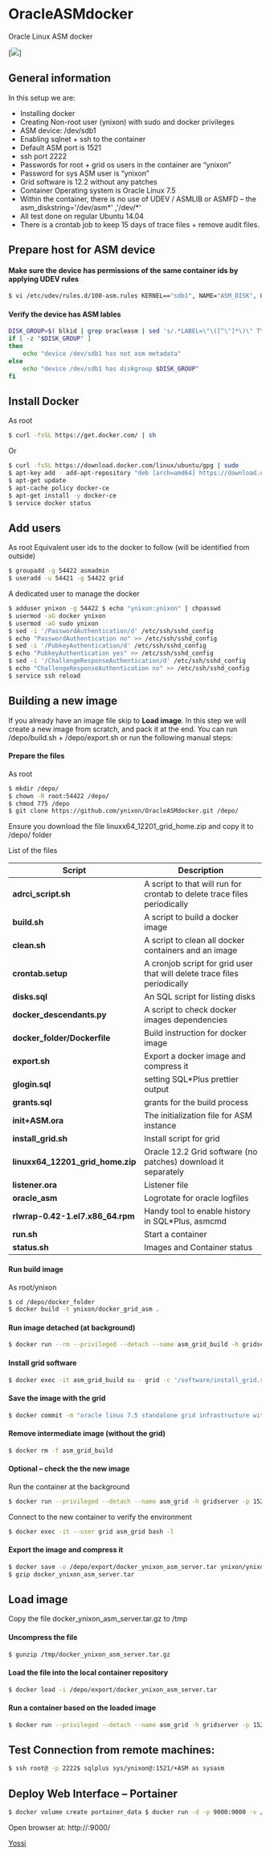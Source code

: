 # OracleASMdocker
Oracle Linux ASM docker

[![](https://1.bp.blogspot.com/-A_7v97I-hpk/W-WBFEI-fUI/AAAAAAAF7cw/td69KmT0lgITIpwAwtHhocdS_dBuZX0kgCLcBGAs/s320/EGH_NodeDocker_1000.png)]

General information
-------------------

In this setup we are:

*   Installing docker
*   Creating Non-root user (ynixon) with sudo and docker privileges
*   ASM device: /dev/sdb1
*   Enabling sqlnet + ssh to the container
*   Default ASM port is 1521
*   ssh port 2222
*   Passwords for root + grid os users in the container are “ynixon”
*   Password for sys ASM user is “ynixon”
*   Grid software is 12.2 without any patches
*   Container Operating system is Oracle Linux 7.5
*   Within the container, there is no use of UDEV / ASMLIB or ASMFD – the asm_diskstring='/dev/asm\*' ,'/dev/\*'
*   All test done on regular Ubuntu 14.04
*   There is a crontab job to keep 15 days of trace files + remove audit files.

Prepare host for ASM device
---------------------------

#### Make sure the device has permissions of the same container ids by applying UDEV rules

```bash
$ vi /etc/udev/rules.d/100-asm.rules KERNEL=="sdb1", NAME="ASM_DISK", OWNER="54421", GROUP="54421", MODE="0660" udevadm trigger --sysname-match=sdb1 --verbose
```

#### Verify the device has ASM lables

```bash
DISK_GROUP=$( blkid | grep oracleasm | sed 's/.*LABEL=\"\([^\"]*\)\" TYPE=\"oracleasm\"/\1/')
if [ -z "$DISK_GROUP" ]
then
    echo "device /dev/sdb1 has not asm metadata"
else
    echo "device /dev/sdb1 has diskgroup $DISK_GROUP"
fi
```

Install Docker
--------------

As root

```bash
$ curl -fsSL https://get.docker.com/ | sh
```

Or

```bash
$ curl -fsSL https://download.docker.com/linux/ubuntu/gpg | sudo
$ apt-key add - add-apt-repository "deb [arch=amd64] https://download.docker.com/linux/ubuntu $(lsb_release -cs) stable"
$ apt-get update
$ apt-cache policy docker-ce
$ apt-get install -y docker-ce
$ service docker status
```

Add users
---------

As root Equivalent user ids to the docker to follow (will be identified from outside)

```bash
$ groupadd -g 54422 asmadmin
$ useradd -u 54421 -g 54422 grid
```

A dedicated user to manage the docker

```bash
$ adduser ynixon -g 54422 $ echo "ynixon:ynixon" | chpasswd 
$ usermod -aG docker ynixon 
$ usermod -aG sudo ynixon 
$ sed -i '/PasswordAuthentication/d' /etc/ssh/sshd_config
$ echo "PasswordAuthentication no" >> /etc/ssh/sshd_config
$ sed -i '/PubkeyAuthentication/d' /etc/ssh/sshd_config
$ echo "PubkeyAuthentication yes" >> /etc/ssh/sshd_config
$ sed -i '/ChallengeResponseAuthentication/d' /etc/ssh/sshd_config
$ echo "ChallengeResponseAuthentication no" >> /etc/ssh/sshd_config 
$ service ssh reload
```

Building a new image
--------------------

If you already have an image file skip to **Load image**. In this step we will create a new image from scratch, and pack it at the end. You can run /depo/build.sh + /depo/export.sh or run the following manual steps:

#### Prepare the files

As root

```bash
$ mkdir /depo/
$ chown -R root:54422 /depo/
$ chmod 775 /depo
$ git clone https://github.com/ynixon/OracleASMdocker.git /depo/
```

Ensure you download the file linuxx64_12201_grid_home.zip and copy it to /depo/ folder

List of the files

| **Script** | **Description** |
| -----------|-----------------|
|**adrci_script.sh**| A script to that will run for crontab to delete trace files periodically|
| **build.sh**| A script to build a docker image |
| **clean.sh**| A script to clean all docker containers and an image |
| **crontab.setup**| A cronjob script for grid user that will delete trace files periodically |
| **disks.sql**| An SQL script for listing disks |
| **docker_descendants.py** | A script to check docker images dependencies |
| **docker_folder/Dockerfile**|Build instruction for docker image|
|**export.sh**|Export a docker image and compress it|
|**glogin.sql**|setting SQL*Plus prettier output|
|**grants.sql**|grants for the build process|
|**init+ASM.ora**|The initialization file for ASM instance|
|**install_grid.sh**|Install script for grid|
|**linuxx64_12201_grid_home.zip**|Oracle 12.2 Grid software (no patches) download it separately|
|**listener.ora**|Listener file|
|**oracle_asm**|Logrotate for oracle logfiles|
|**rlwrap-0.42-1.el7.x86_64.rpm**|Handy tool to enable history in SQL*Plus, asmcmd|
|**run.sh**|Start a container|
|**status.sh**|Images and Container status|

#### Run build image

As root/ynixon

```bash
$ cd /depo/docker_folder
$ docker build -t ynixon/docker_grid_asm .
```

#### Run image detached (at background)

```bash
$ docker run --rm --privileged --detach --name asm_grid_build -h gridserver -p 1521:1521 -p 2222:22 --shm-size 2048m -e TZ=UTC \-v /sys/fs/cgroup:/sys/fs/cgroup:ro --volume /depo:/software --volume /boot:/boot --device=/dev/sdb1 ynixon/docker_grid_asm
```

#### Install grid software

```bash
$ docker exec -it asm_grid_build su - grid -c '/software/install_grid.sh'
```

#### Save the image with the grid

```bash
$ docker commit -m "oracle linux 7.5 standalone grid infrastructure with ASM" -a "Yossi Nixon" \`docker ps -lq\` ynixon/ynixon_asm_server
```

#### Remove intermediate image (without the grid)

```bash
$ docker rm -f asm_grid_build
```

#### Optional – check the the new image

Run the container at the background

```bash
$ docker run --privileged --detach --name asm_grid -h gridserver -p 1521:1521 -p 2222:22 --shm-size 2048m -e TZ=UTC -v /sys/fs/cgroup:/sys/fs/cgroup:ro --volume /depo:/software --volume /boot:/boot --device=/dev/sdb1 --restart always ynixon/ynixon_asm_server
```

Connect to the new container to verify the environment

```bash
$ docker exec -it --user grid asm_grid bash -l
```

#### Export the image and compress it

```bash
$ docker save -o /depo/export/docker_ynixon_asm_server.tar ynixon/ynixon_asm_server:latest
$ gzip docker_ynixon_asm_server.tar
```

Load image
----------

Copy the file docker_ynixon_asm_server.tar.gz to /tmp

#### Uncompress the file

```bash
$ gunzip /tmp/docker_ynixon_asm_server.tar.gz
```

#### Load the file into the local container repository

```bash
$ docker load -i /depo/export/docker_ynixon_asm_server.tar
```

#### Run a container based on the loaded image

```bash
$ docker run --privileged --detach --name asm_grid -h gridserver -p 1521:1521 -p 2222:22 --shm-size 2048m -e TZ=UTC \-v /sys/fs/cgroup:/sys/fs/cgroup:ro --volume /boot:/boot --device=/dev/sdb1 \--restart always ynixon/ynixon_asm_server
```

Test Connection from remote machines:
-------------------------------------

```bash
$ ssh root@ -p 2222$ sqlplus sys/ynixon@:1521/+ASM as sysasm
```

Deploy Web Interface – Portainer
--------------------------------

```bash
$ docker volume create portainer_data $ docker run -d -p 9000:9000 -v /var/run/docker.sock:/var/run/docker.sock -v portainer_data:/data portainer/portainer
```

Open browser at: http://<docker server>:9000/

[Yossi](https://twitter.com/YossiNixon)
